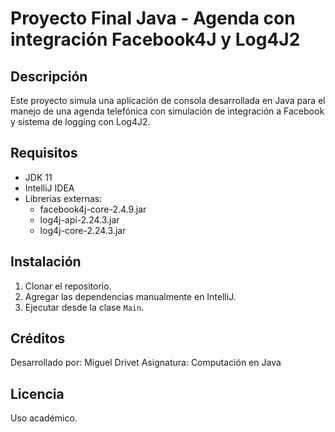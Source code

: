 # Proyecto Final Java - Agenda con integración Facebook4J y Log4J2

## Descripción
Este proyecto simula una aplicación de consola desarrollada en Java para el manejo de una agenda telefónica con simulación de integración a Facebook y sistema de logging con Log4J2.

## Requisitos
- JDK 11
- IntelliJ IDEA
- Librerías externas:
  - facebook4j-core-2.4.9.jar
  - log4j-api-2.24.3.jar
  - log4j-core-2.24.3.jar

## Instalación
1. Clonar el repositorio.
2. Agregar las dependencias manualmente en IntelliJ.
3. Ejecutar desde la clase `Main`.

## Créditos
Desarrollado por: Miguel Drivet
Asignatura: Computación en Java

## Licencia
Uso académico.
